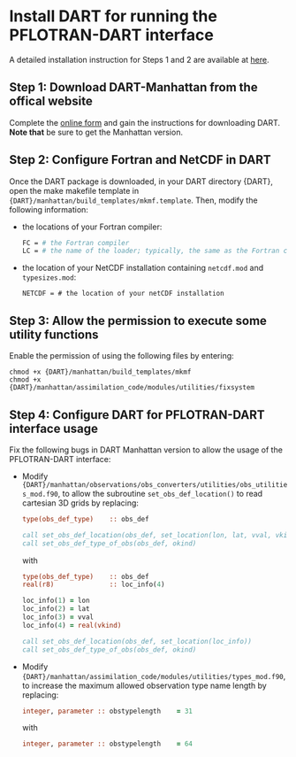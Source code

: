 # Install DART for running the PFLOTRAN-DART interface

A detailed installation instruction for Steps 1 and 2 are available at [here](https://www.image.ucar.edu/DAReS/DART/DART2_Starting.html).

## Step 1: Download DART-Manhattan from the offical website

Complete the [online form](https://www2.cisl.ucar.edu/software/dart/download) and gain the instructions for downloading DART. **Note that** be sure to get the Manhattan version.



## Step 2: Configure Fortran and NetCDF in DART

Once the DART package is downloaded, in your DART directory {DART}, open the make makefile template in ```{DART}/manhattan/build_templates/mkmf.template```. Then, modify the following information:

- the locations of your Fortran compiler:

  ```sh
  FC = # the Fortran compiler
  LC = # the name of the loader; typically, the same as the Fortran compiler
  ```

- the location of your NetCDF installation containing ```netcdf.mod``` and ```typesizes.mod```:

  ```shell
  NETCDF = # the location of your netCDF installation
  ```



## Step 3: Allow the permission to execute some utility functions
Enable the permission of using the following files by entering:
```shell script
chmod +x {DART}/manhattan/build_templates/mkmf
chmod +x {DART}/manhattan/assimilation_code/modules/utilities/fixsystem
```



## Step 4: Configure DART for PFLOTRAN-DART interface usage

Fix the following bugs in DART Manhattan version to allow the usage of the PFLOTRAN-DART interface:

- Modify ```{DART}/manhattan/observations/obs_converters/utilities/obs_utilities_mod.f90```, to allow the subroutine ```set_obs_def_location()``` to read cartesian 3D grids by replacing:

  ```fortran
  type(obs_def_type)    :: obs_def
  
  call set_obs_def_location(obs_def, set_location(lon, lat, vval, vkind))
  call set_obs_def_type_of_obs(obs_def, okind)
  ```

  with

  ```fortran
  type(obs_def_type)    :: obs_def
  real(r8)              :: loc_info(4)
  
  loc_info(1) = lon
  loc_info(2) = lat
  loc_info(3) = vval
  loc_info(4) = real(vkind)
  
  call set_obs_def_location(obs_def, set_location(loc_info))
  call set_obs_def_type_of_obs(obs_def, okind)
  ```

- Modify ```{DART}/manhattan/assimilation_code/modules/utilities/types_mod.f90```, to increase the maximum allowed observation type name length by replacing:

  ```fortran
  integer, parameter :: obstypelength    = 31
  ```

  with

  ```fortran
  integer, parameter :: obstypelength    = 64
  ```
